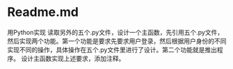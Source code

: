 # Readme.md
用Python实现
读取另外的五个.py文件，设计一个主函数，先引用五个.py文件，然后实现两个功能。第一个功能是要求先要求用户登录，然后根据用户身份的不同实现不同的操作，具体操作在五个.py文件里进行了设计。第二个功能就是推出程序。
设计主函数实现上述要求，添加注释。
